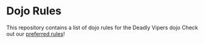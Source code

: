 Dojo Rules
==========

This repository contains a list of dojo rules for the Deadly Vipers dojo
Check out our [preferred rules](https://github.com/deadlyvipers)!
